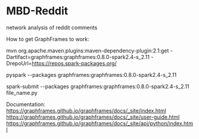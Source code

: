 # MBD-Reddit
network analysis of reddit comments

How to get GraphFrames to work:

mvn org.apache.maven.plugins:maven-dependency-plugin:2.1:get -Dartifact=graphframes:graphframes:0.8.0-spark2.4-s_2.11 -DrepoUrl=https://repos.spark-packages.org/

pyspark --packages graphframes:graphframes:0.8.0-spark2.4-s_2.11

spark-submit --packages graphframes:graphframes:0.8.0-spark2.4-s_2.11 file_name.py

Documentation:
https://graphframes.github.io/graphframes/docs/_site/index.html
https://graphframes.github.io/graphframes/docs/_site/user-guide.html
https://graphframes.github.io/graphframes/docs/_site/api/python/index.html
